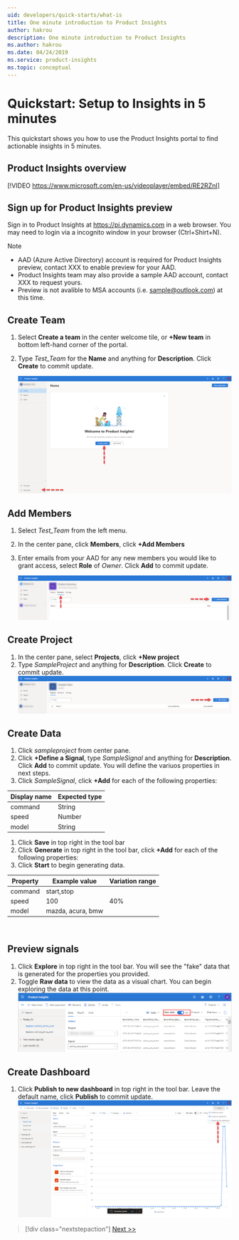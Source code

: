 ```yaml
---
uid: developers/quick-starts/what-is
title: One minute introduction to Product Insights
author: hakrou
description: One minute introduction to Product Insights
ms.author: hakrou
ms.date: 04/24/2019
ms.service: product-insights
ms.topic: conceptual
---
```


# <a id="what_is"></a>Quickstart: Setup to Insights in 5 minutes 

This quickstart shows you how to use the Product Insights portal to find actionable insights in 5 minutes. 

## Product Insights overview

[!VIDEO https://www.microsoft.com/en-us/videoplayer/embed/RE2RZnI]

## Sign up for Product Insights preview
Sign in to Product Insights at https://pi.dynamics.com in a web browser. You may need to login via a incognito window in your browser (Ctrl+Shirt+N).
> [!NOTE]
> - AAD (Azure Active Directory) account is required for Product Insights preview, contact XXX to enable preview for your AAD.
> - Product Insights team may also provide a sample AAD account, contact XXX to request yours.
> - Preview is not avalible to MSA accounts (i.e. sample@outlook.com) at this time.  

## Create Team
1. Select **Create a team** in the center welcome tile, or **+New team** in bottom left-hand corner of the portal.
1. Type *Test_Team* for the **Name** and anything for **Description**. Click **Create** to commit update.

	![Create a new team](../images/quick-starts/create-team.png)
  
## Add Members
1. Select *Test_Team* from the left menu.  
1. In the center pane, click **Members**, click **+Add Members**
1. Enter emails from your AAD for any new members you would like to grant access, select **Role** of *Owner*. Click **Add** to commit update.

	![Add new members](../images/quick-starts/add-members.png)

## Create Project 
1. In the center pane, select **Projects**, click **+New project**
1. Type *SampleProject* and anything for **Description**.  Click **Create** to commit update.
	![Add new project](../images/quick-starts/add-project.png)
  
## Create Data
1. Click *sampleproject* from center pane. 
1. Click **+Define a Signal**, type *SampleSignal* and anything for **Description**.  Click **Add** to commit update.  You will define the variuos properties in next steps.
1. Click *SampleSignal*, click **+Add** for each of the following properties:

|Display name | Expected type|
|-------------|--------------|
|command|String| 
|speed|Number  |
|model|String  |

1. Click **Save** in top right in the tool bar
1. Click **Generate** in top right in the tool bar, click **+Add** for each of the following properties:
1. Click **Start** to begin generating data.

|Property|Example value|Variation range|
|--------|-------------|---------------|
|command|start,stop|
|speed|100|40%|
|model|mazda, acura, bmw|

   

## Preview signals
1. Click **Explore** in top right in the tool bar.  You will see the "fake" data that is generated for the properties you provided. 
1. Toggle **Raw data** to view the data as a visual chart.  You can begin exploring the data at this point. 
   ![Preview new signals](../images/quick-starts/preview-signal.png)
 
## Create Dashboard
1. Click **Publish to new dashboard** in top right in the tool bar. Leave the default name, click **Publish** to commit update. 
  ![Create a dashboard](../images/quick-starts/create-dashboard.png)


> [!div class="nextstepaction"]
> [Next >>](who-uses.md)

